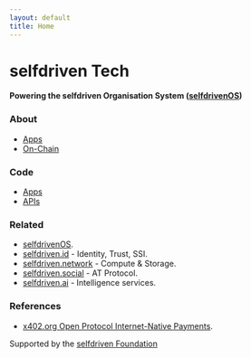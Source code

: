 ```yaml
---
layout: default
title: Home
---
```


# selfdriven Tech

**Powering the selfdriven Organisation System ([selfdrivenOS](https://selfdriven.foundation/os))**

### About
- [Apps](https://selfdriven.fui/apps)
- [On-Chain](https://selfdriven.fyi/on-chain)

### Code
- [Apps](/apps)
- [APIs](/apis)

### Related
- [selfdrivenOS](https://selfdriven.fyi/os).
- [selfdriven.id](https://selfdriven.id) - Identity, Trust, SSI.
- [selfdriven.network](https://selfdriven.network) - Compute & Storage.
- [selfdriven.social](https://selfdriven.social) - AT Protocol.
- [selfdriven.ai](https://selfdriven.ai) - Intelligence services.

### References
- [x402.org Open Protocol Internet-Native Payments](https://x402.org).

Supported by the [selfdriven Foundation](https://selfdriven.foundation)